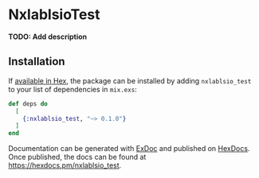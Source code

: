 # NxlablsioTest

**TODO: Add description**

## Installation

If [available in Hex](https://hex.pm/docs/publish), the package can be installed
by adding `nxlablsio_test` to your list of dependencies in `mix.exs`:

```elixir
def deps do
  [
    {:nxlablsio_test, "~> 0.1.0"}
  ]
end
```

Documentation can be generated with [ExDoc](https://github.com/elixir-lang/ex_doc)
and published on [HexDocs](https://hexdocs.pm). Once published, the docs can
be found at <https://hexdocs.pm/nxlablsio_test>.

